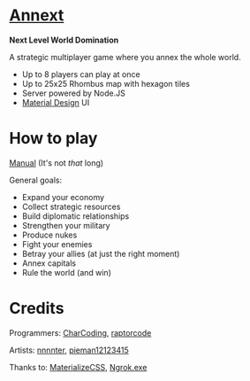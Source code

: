# [Annext](http://charcoding.github.io/Annext/client.html)
**Next Level World Domination**

A strategic multiplayer game where you annex the whole world.
- Up to 8 players can play at once
- Up to 25x25 Rhombus map with hexagon tiles
- Server powered by Node.JS
- [Material Design](http://material.google.com) UI
# How to play
[Manual](http://charcoding.github.io/Annext/) (It's not *that* long)

General goals:
- Expand your economy
- Collect strategic resources
- Build diplomatic relationships
- Strengthen your military
- Produce nukes
- Fight your enemies
- Betray your allies (at just the right moment)
- Annex capitals
- Rule the world (and win)
# Credits
Programmers: [CharCoding](http://github.com/CharCoding), [raptorcode](http://github.com/raptorcode)

Artists: [nnnnter](http://github.com/nnnnter), [pieman12123415](https://github.com/pieman12123415)

Thanks to: [MaterializeCSS](http://materializecss.com "Material Design CSS/JS library"), [Ngrok.exe](http://ngrok.com "Secure tunnels to localhost")

